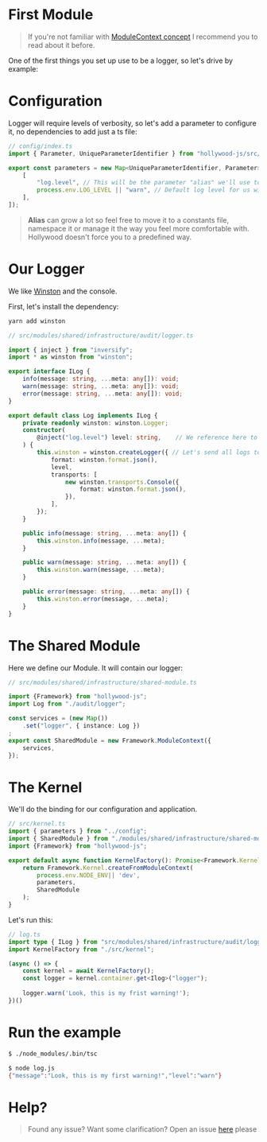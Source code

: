 # First Module

> If you're not familiar with [ModuleContext concept](/#/concepts/module-context) I recommend you to read about it before.

One of the first things you set up use to be a logger, so let's drive by example:

# Configuration

Logger will require levels of verbosity, so let's add a parameter to configure it, no dependencies to add just a ts file:

```typescript
// config/index.ts
import { Parameter, UniqueParameterIdentifier } from "hollywood-js/src/Framework/Container/Items/Parameter";

export const parameters = new Map<UniqueParameterIdentifier, Parameter>([
    [
        "log.level", // This will be the parameter "alias" we'll use to refer to this parameter
        process.env.LOG_LEVEL || "warn", // Default log level for us will be warn
    ],
]);
```

> **Alias** can grow a lot so feel free to move it to a constants file, namespace it or manage it the way you feel more comfortable with. Hollywood doesn't force you to a predefined way.

# Our Logger

We like [Winston](https://www.npmjs.com/package/winston) and the console.

First, let's install the dependency:

```bash
yarn add winston
```

```typescript
// src/modules/shared/infrastructure/audit/logger.ts

import { inject } from "inversify";
import * as winston from "winston";

export interface ILog {
    info(message: string, ...meta: any[]): void;
    warn(message: string, ...meta: any[]): void;
    error(message: string, ...meta: any[]): void;
}

export default class Log implements ILog {
    private readonly winston: winston.Logger;
    constructor(
        @inject("log.level") level: string,    // We reference here to the **Alias** on the config
    ) {
        this.winston = winston.createLogger({ // Let's send all logs to console in json format
            format: winston.format.json(),
            level,
            transports: [
                new winston.transports.Console({
                    format: winston.format.json(),
                }),
            ],
        });
    }

    public info(message: string, ...meta: any[]) {
        this.winston.info(message, ...meta);
    }

    public warn(message: string, ...meta: any[]) {
        this.winston.warn(message, ...meta);
    }

    public error(message: string, ...meta: any[]) {
        this.winston.error(message, ...meta);
    }
}
```

# The Shared Module

Here we define our Module. It will contain our logger:

```typescript
// src/modules/shared/infrastructure/shared-module.ts

import {Framework} from "hollywood-js";
import Log from "./audit/logger";

const services = (new Map())
    .set("logger", { instance: Log })
;
export const SharedModule = new Framework.ModuleContext({
    services,
});
```

# The Kernel

We'll do the binding for our configuration and application.

```typescript
// src/kernel.ts
import { parameters } from "../config";
import { SharedModule } from "./modules/shared/infrastructure/shared-module";
import {Framework} from "hollywood-js";

export default async function KernelFactory(): Promise<Framework.Kernel> {
    return Framework.Kernel.createFromModuleContext(
        process.env.NODE_ENV|| 'dev',
        parameters,
        SharedModule
    );
}
```

Let's run this:

```typescript
// log.ts
import type { ILog } from "src/modules/shared/infrastructure/audit/logger";
import KernelFactory from "./src/kernel";

(async () => {
    const kernel = await KernelFactory();
    const logger = kernel.container.get<Ilog>("logger");
    
    logger.warn('Look, this is my frist warning!');
})()
```

# Run the example

```bash
$ ./node_modules/.bin/tsc
```

```bash
$ node log.js             
{"message":"Look, this is my first warning!","level":"warn"}
```

# Help?

> Found any issue? Want some clarification? Open an issue [here](https://github.com/jorge07/hollywood/issues/new/choose) please
